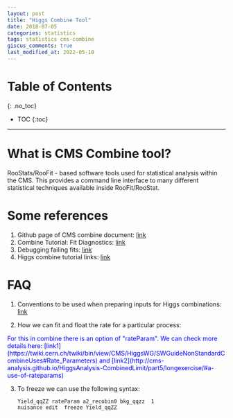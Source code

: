 ```yaml
---
layout: post
title: "Higgs Combine Tool"
date: 2018-07-05
categories: statistics
tags: statistics cms-combine
giscus_comments: true
last_modified_at: 2022-05-10
---
```


# Table of Contents
{: .no_toc}

* TOC
{:toc}

------------------------------------

# What is CMS Combine tool?

RooStats/RooFit - based software tools used for statistical analysis within the CMS. This provides a command line interface to many different statistical techniques available inside RooFit/RooStat.

# Some references

1. Github page of CMS combine document: [link](https://cms-analysis.github.io/HiggsAnalysis-CombinedLimit/)
1. Combine Tutorial: Fit Diagnostics: [link](https://indico.cern.ch/event/677948/contributions/2776352/attachments/1550599/2468832/HComb-Tutorial-FitDiagnostics.pdf)
1. Debugging failing fits: [link](https://indico.cern.ch/event/976099/contributions/4138476/attachments/2163625/3651175/CombineTutorial-2020-debugging.pdf)
1. Higgs combine tutorial links: [link](http://cms-analysis.github.io/HiggsAnalysis-CombinedLimit/part4/usefullinks/)

# FAQ

1. Conventions to be used when preparing inputs for Higgs combinations: [link](https://twiki.cern.ch/twiki/bin/view/CMS/HiggsWG/HiggsCombinationConventions)

2. How we can fit and float the rate for a particular process:

<span style="color:blue">
For this in combine there is an option of "rateParam". We can check more details here: [link1](https://twiki.cern.ch/twiki/bin/view/CMS/HiggsWG/SWGuideNonStandardCombineUses#Rate_Parameters) and [link2](http://cms-analysis.github.io/HiggsAnalysis-CombinedLimit/part5/longexercise/#a-use-of-rateparams)
</span>

3. To freeze we can use the following syntax:

   ```
   Yield_qqZZ rateParam a2_recobin0 bkg_qqzz  1
   nuisance edit  freeze Yield_qqZZ
   ```
